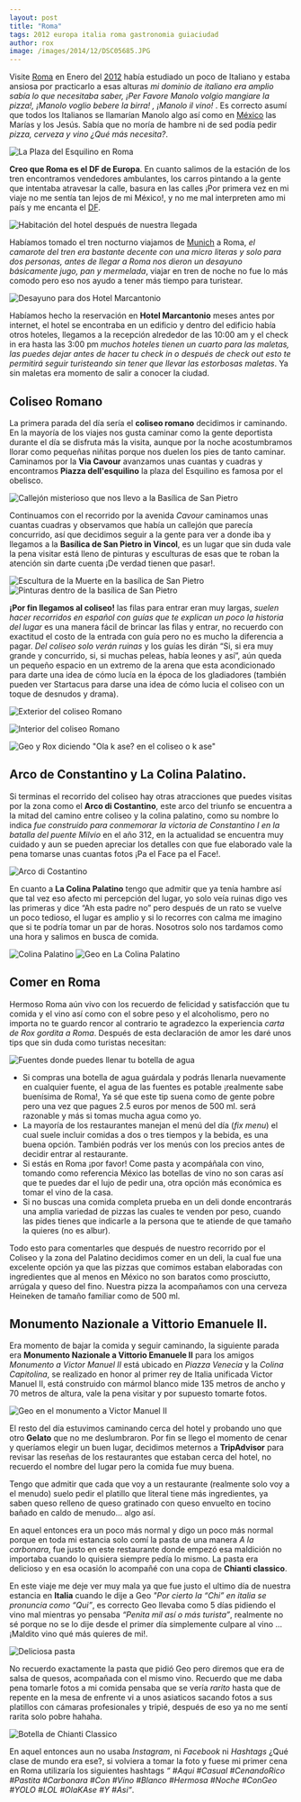 ```yaml
---
layout: post
title: "Roma"
tags: 2012 europa italia roma gastronomia guiaciudad
author: rox
image: /images/2014/12/DSC05685.JPG
---
```

Visite [Roma](/tag/roma) en Enero del [2012](/tag/2012) había estudiado un poco de Italiano y estaba ansiosa por practicarlo a esas alturas *mi dominio de italiano era amplio sabía lo que necesitaba saber, ¡Per Favore Manolo volgio mangiare la pizza!, ¡Manolo voglio bebere la birra! , ¡Manolo il vino!* . Es correcto asumí que todos los Italianos se llamarían Manolo algo así como en [México](/tag/mexico) las Marías y los Jesús. Sabía que no moría de hambre ni de sed podía pedir *pizza, cerveza y vino ¿Qué más necesita?*.

![La Plaza del Esquilino en Roma](/images/2014/12/10845976_746611612090129_4277542124792215845_n.jpg)

**Creo que Roma es el DF de Europa**. En cuanto salimos de la estación de los tren encontramos vendedores ambulantes, los carros pintando a la gente que intentaba atravesar la calle, basura en las calles ¡Por primera vez en mi viaje no me sentía tan lejos de mi México!, y no me mal interpreten amo mi país y me encanta el [DF](/tag/df).

![Habitación del hotel después de nuestra llegada](/images/2014/12/DSC05883.JPG)

Habíamos tomado el tren nocturno viajamos de [Munich](/tag/munich) a Roma, *el camarote del tren era bastante decente con una micro literas y solo para dos personas, antes de llegar a Roma nos dieron un desayuno básicamente jugo, pan y mermelada*, viajar en tren de noche no fue lo más comodo pero eso nos ayudo a tener más tiempo para turistear.

![Desayuno para dos Hotel Marcantonio](/images/2014/12/IMG137.jpg)

Habíamos hecho la reservación en **Hotel Marcantonio** meses antes por internet, el hotel se encontraba en un edificio y dentro del edificio había otros hoteles, llegamos a la recepción alrededor de las 10:00 am y el check in era hasta las 3:00 pm *muchos hoteles tienen un cuarto para las maletas, las puedes dejar antes de hacer tu check in  o después de check out esto te permitirá seguir turisteando sin tener que llevar las estorbosas maletas*. Ya sin maletas era momento de salir a conocer la ciudad.

## Coliseo Romano

La primera parada del día sería el **coliseo romano**  decidimos ir caminando. En la mayoría de los viajes nos gusta caminar como la gente deportista durante el día se disfruta más la visita, aunque por la noche acostumbramos llorar como pequeñas niñitas porque nos duelen los pies de tanto caminar. Caminamos por la **Via Cavour**  avanzamos unas cuantas y cuadras y encontramos **Piazza dell'esquilino** la plaza del Esquilino es famosa por el obelisco. 

![Callejón misterioso que nos llevo a la Basílica de San Pietro](/images/2014/12/DSC05662.JPG)

Continuamos con el recorrido por la avenida *Cavour* caminamos unas cuantas cuadras y observamos que había un callejón que parecía concurrido, así que decidimos seguir a la gente para ver a donde iba y llegamos a la **Basílica de San Pietro in Vincol**, es un lugar que sin duda vale la pena visitar está lleno de pinturas y esculturas de esas que te roban la atención sin darte cuenta ¡De verdad tienen que pasar!.

![Escultura de la Muerte en la basílica de San Pietro](/images/2014/12/DSC05680.JPG)
![Pinturas dentro de la basílica de San Pietro](/images/2014/12/DSC05671.JPG)

**¡Por fin llegamos al coliseo!** las filas para entrar eran muy largas, *suelen hacer recorridos en español con guías que te explican un poco la historia del lugar* es una manera fácil de brincar las filas y entrar,  no recuerdo con exactitud el costo de la entrada con guía pero no es mucho la diferencia a pagar. *Del coliseo solo verán ruinas* y los guías les dirán “Si, si era muy grande y concurrido, si, si muchas peleas, había leones y así”, aún queda un pequeño espacio en un extremo de la arena que esta acondicionado para darte una idea de cómo lucía en la época de los gladiadores (también pueden ver Startacus para darse una idea de cómo lucia el coliseo con un toque de desnudos y drama).

![Exterior del coliseo Romano](/images/2014/12/DSC05685.JPG)

![Interior del coliseo Romano](/images/2014/12/unnamed-1.jpg)

![Geo y Rox diciendo "Ola k ase? en el coliseo o k ase"](/images/2014/12/image-3.JPG)

## Arco de Constantino y La Colina Palatino.

Si terminas el recorrido del coliseo hay otras atracciones que puedes visitas por la zona  como el **Arco di Costantino**, este arco del triunfo se encuentra a la mitad del camino entre  coliseo y la colina palatino, como su nombre lo indica *fue construido para conmemorar la victoria de Constantino I en la batalla del puente Milvio* en el año 312, en la actualidad se encuentra muy cuidado y aun se pueden apreciar los detalles con que fue elaborado vale la pena tomarse unas cuantas fotos ¡Pa el Face pa el Face!.

![Arco di Costantino](/images/2014/12/10845948_747033558714601_3822544476310932798_n.jpg)

En cuanto a **La Colina Palatino** tengo que admitir que ya tenía hambre así que tal vez eso afecto mi percepción del lugar, yo solo veía ruinas digo ves las primeras y dice “Ah esta padre no” pero después de un rato se vuelve un poco tedioso, el lugar es amplio y si lo recorres con calma me imagino que si te podría tomar un par de horas. Nosotros solo nos tardamos como una hora y salimos en busca de comida.

![Colina Palatino](/images/2014/12/DSC05806.JPG)
![Geo en La Colina Palatino](/images/2014/12/DSC05812.JPG)

## Comer en Roma
Hermoso Roma aún vivo con los recuerdo de felicidad y satisfacción que tu comida y el vino así como con el sobre peso y el alcoholismo, pero no importa no te guardo rencor al contrario te agradezco la experiencia *carta de Rox gordita a Roma*. Después de esta declaración de amor les daré unos tips que sin duda como turistas necesitan:

![Fuentes donde puedes llenar tu botella de agua](/images/2014/12/DSC06214.JPG)

* Si compras una botella de agua guárdala y podrás llenarla nuevamente en cualquier fuente, el agua de las fuentes es potable ¡realmente sabe buenísima de Roma!, Ya sé que este tip suena como de gente pobre pero una vez que pagues 2.5 euros por menos de 500 ml.  será razonable y más si tomas mucha agua como yo.
* La mayoría de los restaurantes manejan el menú del día (*fix menu*) el cual suele incluir comidas a  dos o tres tiempos y la bebida, es una buena opción. También podrás ver los menús con los precios antes de decidir entrar al restaurante.
* Si estás en Roma ¡por favor! Come pasta y acompáñala con vino, tomando como referencia México las botellas de vino no son caras así que te puedes dar el lujo de pedir una, otra opción más económica es tomar el vino de la casa. 
* Si no buscas una comida completa prueba en un deli donde encontrarás una amplia variedad de pizzas las cuales te venden por peso, cuando las pides tienes que indicarle a la persona que te atiende de que tamaño la quieres (no es albur).

Todo esto para comentarles que después de nuestro recorrido por el Coliseo y la zona del Palatino decidimos comer en un deli, la cual fue una excelente opción ya que las pizzas que comimos  estaban elaboradas con ingredientes que al menos en México no son baratos como prosciutto, arrúgala y queso del fino. Nuestra pizza la acompañamos con una cerveza Heineken de tamaño familiar como de 500 ml.

## Monumento Nazionale a Vittorio Emanuele II.

Era momento de bajar la comida y seguir caminando, la siguiente parada era **Monumento Nazionale a Vittorio Emanuele II** para los amigos *Monumento a Victor Manuel II* está ubicado en *Piazza Venecia* y la *Colina Capitolina*, se realizado en honor  al primer rey de Italia unificada Victor Manuel II, está construido con mármol blanco mide 135 metros de ancho y 70 metros de altura, vale la pena visitar y por supuesto tomarte fotos.

![Geo en el monumento a Victor Manuel II](/images/2014/12/DSC05836.JPG)

El resto del día estuvimos caminando cerca del hotel y probando uno que otro **Gelato** que no me deslumbraron. Por fin se llego el momento de cenar y queríamos elegir un buen lugar, decidimos meternos a **TripAdvisor** para revisar las reseñas de los restaurantes que estaban cerca del hotel, no recuerdo el nombre del lugar pero la comida fue muy buena.

Tengo que admitir que cada que voy a un restaurante (realmente solo voy a el  menudo) suelo pedir el platillo que literal tiene  más ingredientes, ya saben queso relleno de queso gratinado con queso envuelto en tocino bañado en caldo de menudo... algo así.

En aquel entonces era un poco más normal y digo un poco más normal porque en toda mi estancia solo comí la pasta de una manera *A la carbonara*, fue justo en este restaurante donde empezó esa maldición no importaba cuando lo quisiera siempre pedía lo mismo. La pasta era delicioso y en esa ocasión lo acompañé con una copa de **Chianti classico**.

En este viaje me deje ver muy mala ya que fue justo el ultimo día de nuestra estancia en **Italia** cuando le dije a Geo *"Por cierto la “Chi” en italia se pronuncia como “Qui”*, es correcto Geo  llevaba como 5 días pidiendo el vino mal mientras yo pensaba *“Penita mil así o más turista”*, realmente no sé porque no se lo dije desde el primer día simplemente  culpare al vino … ¡Maldito vino qué más quieres de mi!.

![Deliciosa pasta](/images/2014/12/10849869_747462638671693_36514281829612623_n.jpg)

No recuerdo exactamente la pasta que pidió Geo pero diremos que era de salsa de quesos, acompañada con el mismo vino. Recuerdo que me daba pena tomarle fotos a mi comida pensaba que se vería *rarito* hasta que de repente en la mesa de enfrente vi a unos asiaticos sacando fotos a sus platillos con cámaras profesionales y tripié, después de eso ya no me sentí rarita solo pobre hahaha. 

![Botella de Chianti Classico](/images/2014/12/IMG088--2-.jpg)

En aquel entonces aun no usaba *Instagram*, ni *Facebook* ni *Hashtags* ¿Qué clase de mundo era ese?, si volviera a tomar la foto y fuese mi primer cena en Roma utilizaría los siguientes hashtags *“ #Aqui #Casual #CenandoRico #Pastita #Carbonara #Con #Vino #Blanco #Hermosa #Noche #ConGeo #YOLO #LOL #OlaKAse #Y #Asi“*.